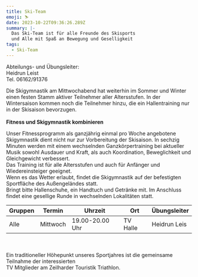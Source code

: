 ```yaml
---
title: Ski-Team
emoji: ⛷
date: 2023-10-22T09:36:26.289Z
summary: |-
  Das Ski-Team ist für alle Freunde des Skisports
  und Alle mit Spaß an Bewegung und Geselligkeit
tags:
  - Ski-Team
---
```

Abteilungs- und Übungsleiter:\
H﻿eidrun Leist\
T﻿el. 06162/91376



Die Skigymnastik am Mittwochabend hat weiterhin im Sommer und Winter einen festen Stamm aktiver Teilnehmer aller Altersstufen. In der Wintersaison kommen noch die Teilnehmer hinzu, die ein Hallentraining nur in der Skisaison bevorzugen.\
\
**Fitness und Skigymnastik kombinieren**

Unser Fitnessprogramm als ganzjährig einmal pro Woche angebotene Skigymnastik dient nicht nur zur Vorbereitung der Skisaison. In sechzig Minuten werden mit einem wechselnden Ganzkörpertraining bei aktueller Musik sowohl Ausdauer und Kraft, als auch Koordination, Beweglichkeit und Gleichgewicht verbessert.\
Das Training ist für alle Altersstufen und auch für Anfänger und Wiedereinsteiger geeignet.\
Wenn es das Wetter erlaubt, findet die Skigymnastik auf der befestigten Sportfläche des Außengeländes statt.\
Bringt bitte Hallenschuhe, ein Handtuch und Getränke mit. Im Anschluss findet eine gesellige Runde in wechselnden Lokalitäten statt.

| **Gruppen** | **Termin** | **Uhrzeit**      | **Ort**  | **Übungsleiter** |
| ----------- | ---------- | ---------------- | -------- | ---------------- |
| A﻿lle       | Mittwoch   | 1﻿9.00-20.00 Uhr | TV Halle | Heidrun Leis     |

\
\
Ein traditioneller Höhepunkt unseres Sportjahres ist die gemeinsame Teilnahme der interessierten\
TV Mitglieder am Zeilharder Touristik Triathlon.